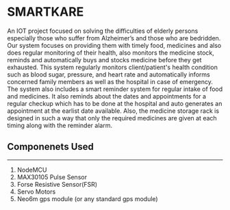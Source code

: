 # SMARTKARE

  An IOT project focused on solving the difficulties of elderly persons especially those who suffer from Alzheimer’s and those who are bedridden. Our system focuses on providing them with timely food, medicines and also does regular monitoring of their health, also monitors the medicine stock, reminds and automatically buys and stocks medicine before they get exhausted. 
  This system regularly monitors client/patient's health condition such as blood sugar, pressure, and heart rate and automatically informs concerned family members as well as the hospital in case of emergency. The system also includes a smart reminder system for regular intake of food and medicines. It also reminds about the dates and appointments for a regular checkup which has to be done at the hospital and auto generates an appointment at the earlist date available. Also, the medicine storage rack is designed in such a way that only the required medicines are given at each timing along with the reminder alarm.
  
## Componenets Used
<hr>
<ol>
  <li>NodeMCU</li>
  <li>MAX30105 Pulse Sensor</li>
  <li>Forse Resistive Sensor(FSR)</li>
  <li>Servo Motors</li>
  <li>Neo6m gps module (or any standard gps module)</li>
  </ol>
